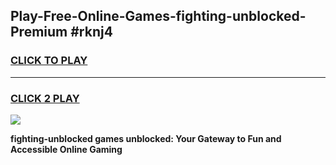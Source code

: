
## Play-Free-Online-Games-fighting-unblocked-Premium #rknj4
<h3>
<a href="https://premium.freeplayer.one?title=fighting-unblocked&ref=8M">CLICK TO PLAY</a></h3>
<hr>

<h3>
<a href="https://premium.freeplayer.one?title=fighting-unblocked&ref=8M">CLICK 2 PLAY</a>
  
</h3>

<a href="https://premium.freeplayer.one?title=fighting-unblocked&ref=8M"><img src="https://clearcache.store/games.png"></a>


**fighting-unblocked games unblocked: Your Gateway to Fun and Accessible Online Gaming**
